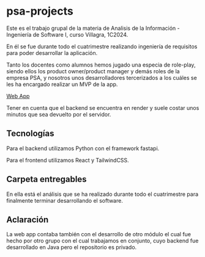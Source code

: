 # psa-projects

Este es el trabajo grupal de la materia de Analisis de la Información - Ingeniería de Software I, curso Villagra, 1C2024.

En él se fue durante todo el cuatrimestre realizando ingeniería de requisitos para poder desarrollar la aplicación.

Tanto los docentes como alumnos hemos jugado una especia de role-play, siendo ellos los product owner/product manager y demás roles de la empresa PSA, y nosotros unos desarrolladores tercerizados a los cuáles se les ha encargado realizar un MVP de la app.

[Web App](https://frontend-psa.vercel.app/)

Tener en cuenta que el backend se encuentra en render y suele costar unos minutos que sea devuelto por el servidor.

## Tecnologías

Para el backend utilizamos Python con el framework fastapi.

Para el frontend utilizamos React y TailwindCSS.

## Carpeta entregables

En ella está el análisis que se ha realizado durante todo el cuatrimestre para finalmente terminar desarrollando el software.

## Aclaración

La web app contaba también con el desarrollo de otro módulo el cual fue hecho por otro grupo con el cual trabajamos en conjunto, cuyo backend fue desarrollado en Java pero el repositorio es privado.
